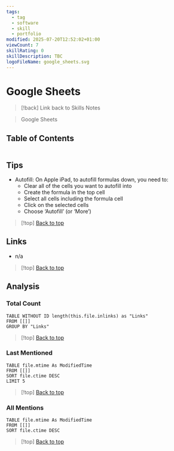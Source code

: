 ```yaml
---
tags:
  - tag
  - software
  - skill
  - portfolio
modified: 2025-07-20T12:52:02+01:00
viewCount: 7
skillRating: 0
skillDescription: TBC
logoFileName: google_sheets.svg
---
```


# Google Sheets

> [!back] Link back to <span class="theme-link">Skills Notes</span>

> <span class="theme-link">Google</span> Sheets

## Table of Contents

```table-of-contents
```

## Tips

- Autofill: On <span class="theme-link">Apple</span> iPad, to autofill formulas down, you need to:
	- Clear all of the cells you want to autofill into
	- Create the formula in the top cell
	- Select all cells including the formula cell
	- Click on the selected cells
	- Choose ‘Autofill’ (or ‘More’)

 >[!top] [Back to top](#Table%20of%20Contents)

## Links

- n/a

>[!top] [Back to top](#Table%20of%20Contents)

## Analysis

### Total Count

```dataview
TABLE WITHOUT ID length(this.file.inlinks) as "Links"
FROM [[]]
GROUP BY "Links"
```

>[!top] [Back to top](#Table%20of%20Contents)

### Last Mentioned

```dataview
TABLE file.mtime As ModifiedTime
FROM [[]]
SORT file.ctime DESC
LIMIT 5
```

>[!top] [Back to top](#Table%20of%20Contents)

### All Mentions

```dataview
TABLE file.mtime As ModifiedTime
FROM [[]]
SORT file.ctime DESC
```

>[!top] [Back to top](#Table%20of%20Contents)